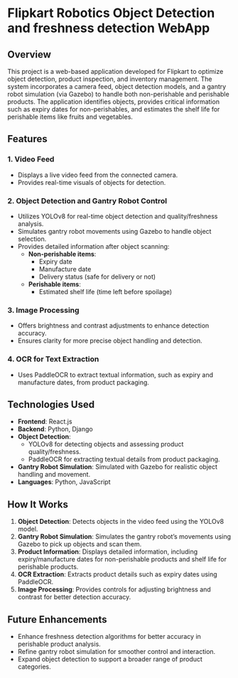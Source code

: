 # Flipkart Robotics Object Detection and freshness detection WebApp

## Overview

This project is a web-based application developed for Flipkart to optimize object detection, product inspection, and inventory management. The system incorporates a camera feed, object detection models, and a gantry robot simulation (via Gazebo) to handle both non-perishable and perishable products. The application identifies objects, provides critical information such as expiry dates for non-perishables, and estimates the shelf life for perishable items like fruits and vegetables.

## Features

### 1. **Video Feed**
   - Displays a live video feed from the connected camera.
   - Provides real-time visuals of objects for detection.

### 2. **Object Detection and Gantry Robot Control**
   - Utilizes YOLOv8 for real-time object detection and quality/freshness analysis.
   - Simulates gantry robot movements using Gazebo to handle object selection.
   - Provides detailed information after object scanning:
     - **Non-perishable items**:
       - Expiry date
       - Manufacture date
       - Delivery status (safe for delivery or not)
     - **Perishable items**:
       - Estimated shelf life (time left before spoilage)

### 3. **Image Processing**
   - Offers brightness and contrast adjustments to enhance detection accuracy.
   - Ensures clarity for more precise object handling and detection.

### 4. **OCR for Text Extraction**
   - Uses PaddleOCR to extract textual information, such as expiry and manufacture dates, from product packaging.

## Technologies Used

- **Frontend**: React.js
- **Backend**: Python, Django
- **Object Detection**:
  - YOLOv8 for detecting objects and assessing product quality/freshness.
  - PaddleOCR for extracting textual details from product packaging.
- **Gantry Robot Simulation**: Simulated with Gazebo for realistic object handling and movement.
- **Languages**: Python, JavaScript

## How It Works

1. **Object Detection**: Detects objects in the video feed using the YOLOv8 model.
2. **Gantry Robot Simulation**: Simulates the gantry robot’s movements using Gazebo to pick up objects and scan them.
3. **Product Information**: Displays detailed information, including expiry/manufacture dates for non-perishable products and shelf life for perishable products.
4. **OCR Extraction**: Extracts product details such as expiry dates using PaddleOCR.
5. **Image Processing**: Provides controls for adjusting brightness and contrast for better detection accuracy.

## Future Enhancements

- Enhance freshness detection algorithms for better accuracy in perishable product analysis.
- Refine gantry robot simulation for smoother control and interaction.
- Expand object detection to support a broader range of product categories.
